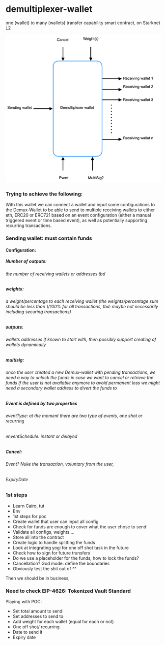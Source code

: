 # demultiplexer-wallet
one (wallet) to many (wallets) transfer capability smart contract, on Starknet L2

![Demultiplexer_Wallet](demultiplexer_app/resources/demultiplexer.png)

### Trying to achieve the following:

With this wallet we can connect a wallet and input some configurations to the Demux-Wallet to be able to send to multiple receiving wallets to either eth, ERC20 or ERC721 based on an event configuration (either a manual triggered event or time based event), as well as potentially supporting recurring transactions.

### Sending wallet: must contain funds
#### Configuration: 
##### Number of outputs: 
###### the number of receiving wallets or addresses tbd
##### weights: 
###### a weight/percentage to each receiving wallet (the weights/percentage sum should be less than 1/100% for all transactions, tbd: maybe not necessarily including securing transactions)
##### outputs: 
###### wallets addresses if known to start with, then possibly support creating of wallets dynamically 
##### multisig: 
###### once the user created a new Demux-wallet with pending transactions, we need a way to unlock the funds in case we want to cancel or retrieve the funds if the user is not available anymore to avoid permanent loss we might need a secondary wallet address to divert the funds to
##### Event is defined by two properties
###### eventType: at the moment there are two type of events, one shot or recurring
###### enventSchedule: instant or delayed
##### Cancel: 
###### Event? Nuke the transaction, voluntary from the user, 
###### ExpiryDate



### 1st steps

- Learn Cairo, tut
- Env
- 1st steps for poc
- Create wallet that user can input all config
- Check for funds are enough to cover what the user chose to send
- Validate all configs, weights….
- Store all into the contract
- Create logic to handle splitting the funds
- Look at integrating yogi for one off shot task in the future
- Check how to sign for future transfers
- Do we use a placeholder for the funds, how to lock the funds?
- Cancellation? God mode: define the boundaries
- Obviously test the shit out of ^^

Then we should be in business,


### Need to check EIP-4626: Tokenized Vault Standard 


Playing with POC:

- Set total amount to send
- Set addresses to send to
- Add weight for each wallet (equal for each or not)
- One off shot/ recurring
- Date to send it
- Expiry date


